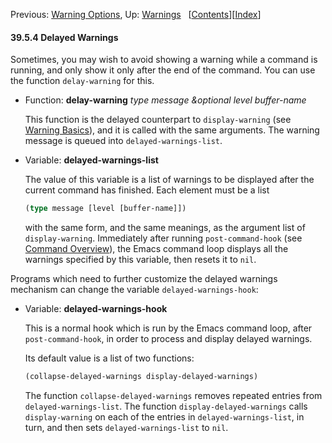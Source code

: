 

Previous: [Warning Options](Warning-Options.html), Up: [Warnings](Warnings.html)   \[[Contents](index.html#SEC_Contents "Table of contents")]\[[Index](Index.html "Index")]

#### 39.5.4 Delayed Warnings

Sometimes, you may wish to avoid showing a warning while a command is running, and only show it only after the end of the command. You can use the function `delay-warning` for this.

*   Function: **delay-warning** *type message \&optional level buffer-name*

    This function is the delayed counterpart to `display-warning` (see [Warning Basics](Warning-Basics.html)), and it is called with the same arguments. The warning message is queued into `delayed-warnings-list`.

<!---->

*   Variable: **delayed-warnings-list**

    The value of this variable is a list of warnings to be displayed after the current command has finished. Each element must be a list

    ```lisp
    (type message [level [buffer-name]])
    ```

    with the same form, and the same meanings, as the argument list of `display-warning`. Immediately after running `post-command-hook` (see [Command Overview](Command-Overview.html)), the Emacs command loop displays all the warnings specified by this variable, then resets it to `nil`.

Programs which need to further customize the delayed warnings mechanism can change the variable `delayed-warnings-hook`:

*   Variable: **delayed-warnings-hook**

    This is a normal hook which is run by the Emacs command loop, after `post-command-hook`, in order to process and display delayed warnings.

    Its default value is a list of two functions:

    ```lisp
    (collapse-delayed-warnings display-delayed-warnings)
    ```

    The function `collapse-delayed-warnings` removes repeated entries from `delayed-warnings-list`. The function `display-delayed-warnings` calls `display-warning` on each of the entries in `delayed-warnings-list`, in turn, and then sets `delayed-warnings-list` to `nil`.
